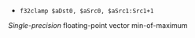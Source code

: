 * `f32clamp $aDst0, $aSrc0, $aSrc1:Src1+1`

*Single-precision* floating-point vector min-of-maximum
